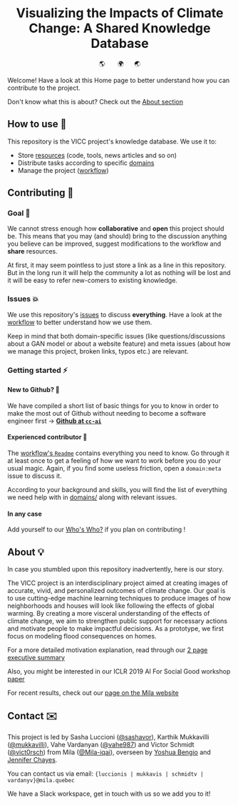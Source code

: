 
<h1 align="center">Visualizing the Impacts of Climate Change: A Shared Knowledge Database</h1>

<p align="center">🌎 &nbsp;&nbsp;&nbsp;&nbsp;&nbsp;&nbsp;🌍&nbsp;&nbsp;&nbsp;&nbsp;&nbsp;&nbsp;🌏</p>

Welcome! Have a look at this Home page to better understand how you can contribute to the project. 

Don't know what this is about? Check out the [About section](https://github.com/cc-ai/kdb#about-)

## How to use 📃

This repository is the VICC project's knowledge database. We use it to:

* Store [resources](/resources) (code, tools, news articles and so on)
* Distribute tasks according to specific [domains](/domains)
* Manage the project ([workflow](/workflow))

## Contributing 🤝

### Goal 🥅

We cannot stress enough how **collaborative** and **open** this project should be. This means that you may (and should) bring to the discussion anything you believe can be improved, suggest modifications to the workflow and **share** resources.

At first, it may seem pointless to just store a link as a line in this repository. But in the long run it will help the community a lot as nothing will be lost and it will be easy to refer new-comers to existing knowledge.

### Issues 💥 

We use this repository's [issues](https://github.com/cc-ai/kdb/issues) to discuss **everything**. Have a look at the [workflow](/workflow) to better understand how we use them.

Keep in mind that both domain-specific issues (like questions/discussions about a GAN model or about a website feature) and meta issues (about how we manage this project, broken links, typos etc.) are relevant.

### Getting started ⚡️

#### New to Github? 🦎

We have compiled a short list of basic things for you to know in order to make the most out of Github without needing to become a software engineer first -> [**Github at `cc-ai`**](/workflow/gettingstarted.md)

#### Experienced contributor 🦖 

The [workflow's `Readme`](/workflow) contains everything you need to know. Go through it at least once to get a feeling of how we want to work before you do your usual magic. Again, if you find some useless friction, open a `domain:meta` issue to discuss it.

According to your background and skills, you will find the list of everything we need help with in [domains/](/domains) along with relevant issues.

#### In any case

Add yourself to our [Who's Who?](workflow/whoswho.md) if you plan on contributing !

## About 💡

In case you stumbled upon this repository inadvertently, here is our story.

The VICC project is an interdisciplinary project aimed at creating images of accurate, vivid, and personalized outcomes of climate change. Our goal is to use cutting-edge machine learning techniques to produce images of how neighborhoods and houses will look like following the effects of global warming. By creating a more visceral understanding of the effects of climate change, we aim to strengthen public support for necessary actions and motivate people to make impactful decisions. As a prototype, we first focus on modeling flood consequences on homes.

For a more detailed motivation explanation, read through our [2 page executive summary](https://docs.google.com/document/d/1WQtugSBgMVB-i0RhgCg_qaP7WDj7aimWvpZytKTEqY4/edit)

Also, you might be interested in our ICLR 2019 AI For Social Good workshop [paper](https://aiforsocialgood.github.io/iclr2019/accepted/track1/pdfs/24_aisg_iclr2019.pdf)

For recent results, check out our [page on the Mila website](https://mila.quebec/en/ai-society/visualizing-climate-change/)

## Contact ✉️


This project is led by Sasha Luccioni ([@sashavor](https://github.com/sashavor)), Karthik Mukkavilli ([@mukkavilli](https://github.com/mukkavilli)), Vahe Vardanyan ([@vahe987](https://github.com/vahe987)) and Victor Schmidt ([@vict0rsch](https://github.com/vict0rsch)) from Mila ([@Mila-iqai](https://github.com/mila-iqia)), overseen by [Yoshua Bengio](https://mila.quebec/en/yoshua-bengio/) and [Jennifer Chayes](https://www.microsoft.com/en-us/research/people/jchayes/).

You can contact us via email: `{luccionis | mukkavis | schmidtv | vardanyv}@mila.quebec`

We have a Slack workspace, get in touch with us so we add you to it!
